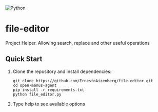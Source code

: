 ![Python](https://img.shields.io/badge/Python-3.12-3776AB?style=for-the-badge&logo=python&logoColor=FFD43B&labelColor=3776AB&color=FFD43B) 

# file-editor
Project Helper. Allowing search, replace and other useful operations

## Quick Start

1. Clone the repository and install dependencies:
   ```shell
   git clone https://github.com/ErnestoAizenberg/file-editor.git
   cd open-manus-agent
   pip install -r requirements.txt
   python file_editor.py
   ```
2. Type help to see available options
